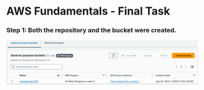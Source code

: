 <h1>AWS Fundamentals - Final Task</h1>
<h3>Step 1: Both the repository and the bucket were created.</h3>

![Bucket created](images/image.png)
